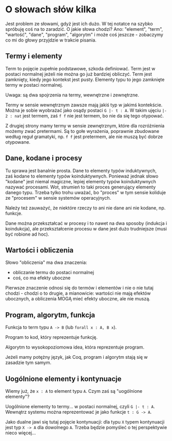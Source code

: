 # O słowach słów kilka

Jest problem ze słowami, gdyż jest ich dużo. W tej notatce na szybko spróbuję coś na to zaradzić. O jakie słowa chodzi? Ano: "element", "term", "wartość", "dane", "program", "algorytm" i może coś jeszcze - zobaczymy co mi do głowy przyjdzie w trakcie pisania.

## Termy i elementy

Term to pojęcie zupełnie podstawowe, szkoda definiować. Term jest w postaci normalnej jeżeli nie można go już bardziej obliczyć. Term jest zamknięty, kiedy jego kontekst jest pusty. Elementy typu to jego zamknięte termy w postaci normalnej.

Uwaga: są dwa spojrzenia na termy, wewnętrzne i zewnętrzne.

Termy w sensie wewnętrznym zawsze mają jakiś typ w jakimś kontekście. Można je sobie wyobrażać jako osądy postaci `G |- t : A`. W takim ujęciu `|- 2 : nat` jest termem, zaś `f f` nie jest termem, bo nie da się tego otypować.

Z drugiej strony mamy termy w sensie zewnętrznym, które dla rozróżnienia możemy zwać pretermami. Są to gołe wyrażenia, poprawnie zbudowane według reguł gramatyki, np. `f f` jest pretermem, ale nie muszą być dobrze otypowane.

## Dane, kodane i procesy

Tu sprawa jest banalnie prosta. Dane to elementy typów induktywnych, zaś kodane to elementy typów koinduktywnych. Ponieważ jednak słowo "kodane" jest niemal magiczne, lepiej elementy typów koinduktywnych nazywać procesami. Wot, strumień to taki proces generujący elementy danego typu. Trzeba tylko trohu uważać, bo "proces" w tym sensie koliduje ze "procesem" w sensie systemów operacyjnych.

Należy też zauważyć, że niektóre rzeczy to ani nie dane ani nie kodane, np. funkcje.

Dane można przekształcać w procesy i to nawet na dwa sposoby (indukcja i koindukcja), ale przekształcenie procesu w dane jest dużo trudniejsze (musi być robione ad hoc).

## Wartości i obliczenia

Słowo "obliczenia" ma dwa znaczenia:
- obliczanie termu do postaci normalnej
- coś, co ma efekty uboczne

Pierwsze znaczenie odnosi się do termów i elementów i nie o nie tutaj chodzi - chodzi o to drugie, a mianowicie: wartości nie mają efektów ubocznych, a obliczenia MOGĄ mieć efekty uboczne, ale nie muszą.

## Program, algorytm, funkcja

Funkcja to term typu `A -> B` (lub `forall x : A, B x`).

Program to kod, który reprezentuje funkcję.

Algorytm to wysokopoziomowa idea, która reprezentuje program.

Jeżeli mamy potężny język, jak Coq, program i algorytm stają się w zasadzie tym samym.

## Uogólnione elementy i kontynuacje

Wiemy już, że `x : A` to element typu `A`. Czym zaś są "uogólnione elementy"?

Uogólnione elementy to termy... w postaci normalnej, czyli `G |- t : A`. Wewnątrz systemu można reprezentować je jako funkcje `t : G -> A`.

Jako dualne jawi się tutaj pojęcie kontynuacji: dla typu `X` typem kontynuacji jest typ `X -> A` dla dowolnego `A`. Trzeba będzie pomyśleć o tej perspektywie nieco więcej...